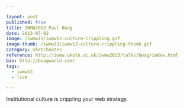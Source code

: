 ```yaml
---

layout: post
published: true
title: IWMW2013 Paul Boag
date: 2013-07-02
image: /iwmw13/iwmw13-culture-crippling.gif
image-thumb: /iwmw13/iwmw13-culture-crippling-thumb.gif
category: sketchnotes
reference: http://iwmw.ukoln.ac.uk/iwmw2013/talks/boag/index.html
bio: http://boagworld.com/
tags:
  - iwmw13
  - live

---
```


Institutional culture is crippling your web strategy.
